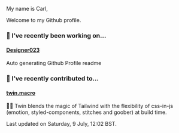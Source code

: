 My name is Carl,

Welcome to my Github profile.

### 🔭 I’ve recently been working on...

#### [Designer023](https://github.com/Designer023/Designer023) 
Auto generating Github Profile readme


### 🖖 I’ve recently contributed to...

#### [twin.macro](https://github.com/ben-rogerson/twin.macro) 
🦹‍♂️ Twin blends the magic of Tailwind with the flexibility of css-in-js (emotion, styled-components, stitches and goober) at build time.


Last updated on Saturday, 9 July, 12:02 BST.